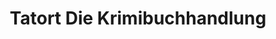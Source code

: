 ---
title: "Tatort Die Krimibuchhandlung"
url: /meppen/tatort-die-krimibuchhandlung/
shop: Bücher
---